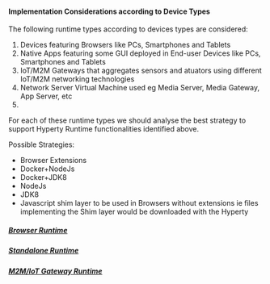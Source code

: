 #### Implementation Considerations according to Device Types

The following runtime types according to devices types are considered:

1. Devices featuring Browsers like PCs, Smartphones and Tablets
1. Native Apps featuring some GUI deployed in End-user Devices like PCs, Smartphones and Tablets
1. IoT/M2M Gateways that aggregates sensors and atuators using different IoT/M2M networking technologies
1. Network Server Virtual Machine used eg Media Server, Media Gateway, App Server, etc
1. 

For each of these runtime types we should analyse the best strategy to support Hyperty Runtime functionalities identified above.

Possible Strategies:
* Browser Extensions
* Docker+NodeJs
* Docker+JDK8
* NodeJs
* JDK8
* Javascript shim layer to be used in Browsers without extensions ie files implementing the Shim layer would be downloaded with the Hyperty

##### [Browser Runtime](browser-runtime.md)

##### [Standalone Runtime](browser-runtime.md)

##### [M2M/IoT Gateway Runtime](gw-runtime.md)
